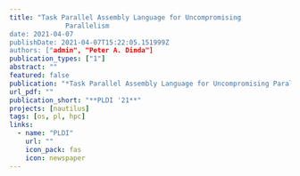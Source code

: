 ```yaml
---
title: "Task Parallel Assembly Language for Uncompromising
              Parallelism
date: 2021-04-07
publishDate: 2021-04-07T15:22:05.151999Z
authors: ["admin", "Peter A. Dinda"]
publication_types: ["1"]
abstract: ""
featured: false
publication: "*Task Parallel Assembly Language for Uncompromising Parallelism*"
url_pdf: ""
publication_short: "**PLDI '21**"
projects: [nautilus]
tags: [os, pl, hpc]
links:
  - name: "PLDI"
    url: ""
    icon_pack: fas
    icon: newspaper
---
```


